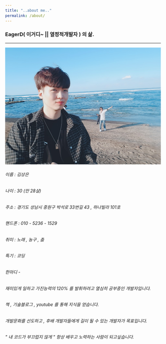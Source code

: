 ```yaml
---
title: "..about me.."
permalink: /about/
---
```


### EagerD( 이거디~ || 열정적개발자 ) 의 삶.

--------

![](https://github.com/sangeun1529/sangeun1529.github.io/blob/master/img/portrait.jpg)

###### 이름 : 김상은

###### 나이 : 30 (만 28살)

###### 주소 : 경기도 성남시 중원구 박석로 33번길 43 , 하나빌라 101호 

###### 핸드폰 : 010 - 5236 - 1529

###### 취미 : 노래 , 농구 , 춤

###### 특기 : 코딩

###### 한마디 -
###### 재미있게 일하고 가진능력의 120% 를 발휘하려고 열심히 공부중인 개발자입니다.

###### 책 , 기술블로그 , youtube 를 통해 지식을 얻습니다.

###### 개발문화를 선도하고 , 후배 개발자들에게 길이 될 수 있는 개발자가 목표입니다.

###### " 내 코드가 부끄럽지 않게 " 항상 배우고 노력하는 사람이 되고싶습니다.
